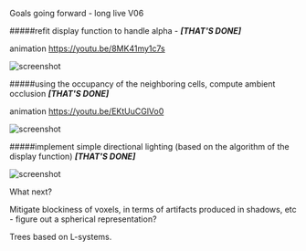 Goals going forward - long live V06

#####refit display function to handle alpha - ***[THAT'S DONE]***

animation https://youtu.be/8MK41my1c7s

![screenshot](https://imgur.com/LbHIPgM.png)


#####using the occupancy of the neighboring cells, compute ambient occlusion ***[THAT'S DONE]***

animation https://youtu.be/EKtUuCGlVo0

![screenshot](https://imgur.com/Jtmlqvs.png)


#####implement simple directional lighting (based on the algorithm of the display function) ***[THAT'S DONE]***

![screenshot](https://imgur.com/EqxLsjN.png)


What next?

Mitigate blockiness of voxels, in terms of artifacts produced in shadows, etc - figure out a spherical representation?

Trees based on L-systems.
